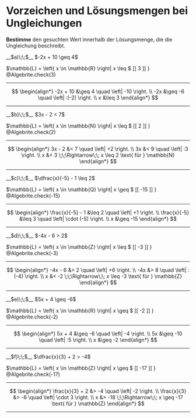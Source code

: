 <!--
version:  0.0.1

language: de

@style
input {
    text-align: center;
}

.flex-container {
    display: flex;
    flex-wrap: wrap;
    align-items: stretch;
    gap: 20px;
}

.flex-child {
    flex: 1;
    min-width: 350px;
    margin-right: 20px;
}

@media (max-width: 400px) {
    .flex-child {
        flex: 100%;
        margin-right: 0;
    }
}
@end

formula: \carry   \textcolor{red}{\scriptsize #1}
formula: \digit   \rlap{\carry{#1}}\phantom{#2}#2
formula: \permil  \text{‰}


import: https://raw.githubusercontent.com/LiaTemplates/Tikz-Jax/main/README.md

script: https://cdn.jsdelivr.net/gh/LiaTemplates/Tikz-Jax@main/dist/index.js

import: https://raw.githubusercontent.com/liaTemplates/algebrite/master/README.md

import: https://raw.githubusercontent.com/LiaTemplates/GGBScript/refs/heads/main/README.md




tags: Bruchrechnung, Mengen, negative Zahlen, leicht, normal, Bestimmen

comment: Die Lösungsmenge braucht noch einen Wert, findest du diesen? Achte auf die Mengen und Vorzeichen.

author: Martin Lommatzsch

-->




# Vorzeichen und Lösungsmengen bei Ungleichungen



**Bestimme** den gesuchten Wert innerhalb der Lösungsmenge, die die Ungleichung beschreibt.

<section class="flex-container">
<div class="flex-child">
__$a)\;\;$__ $-2x + 10 \geq 4$ 

<!-- data-solution-button="5"-->
$\mathbb{L} = \left\{ x \in \mathbb{R} \right| x \leq $   [[  3  ]]   $\left.   \right\}$
@Algebrite.check(3)
******************
$$
\begin{align*}
-2x + 10 &\geq 4 \quad \left| -10 \right. \\
-2x &\geq -6 \quad \left| :(-2) \right. \\
x &\leq 3
\end{align*}
$$
******************
</div>

<div class="flex-child">
__$b)\;\;$__ $3x - 2 < 7$ 

<!-- data-solution-button="5"-->
$\mathbb{L} = \left\{ x \in \mathbb{N} \right| x \leq $   [[  2  ]]   $\left.   \right\}$
@Algebrite.check(2)
******************
$$
\begin{align*}
3x - 2 &< 7 \quad \left| +2 \right. \\
3x &< 9 \quad \left| :3 \right. \\
x &< 3 \;\;\Rightarrow\;\; x \leq 2 \text{ für } \mathbb{N}
\end{align*}
$$
******************
</div>

<div class="flex-child">
__$c)\;\;$__ $\dfrac{x}{-5} - 1 \leq 2$ 

<!-- data-solution-button="5"-->
$\mathbb{L} = \left\{ x \in \mathbb{Q} \right| x \geq $   [[  -15  ]]   $\left.   \right\}$
@Algebrite.check(-15)
******************
$$
\begin{align*}
\frac{x}{-5} - 1 &\leq 2 \quad \left| +1 \right. \\
\frac{x}{-5} &\leq 3 \quad \left| \cdot (-5) \right. \\
x &\geq -15
\end{align*}
$$
******************
</div>

<div class="flex-child">
__$d)\;\;$__ $-4x - 6 > 2$ 

<!-- data-solution-button="5"-->
$\mathbb{L} = \left\{ x \in \mathbb{Z} \right| x \leq $   [[  -3  ]]   $\left.   \right\}$
@Algebrite.check(-3)
******************
$$
\begin{align*}
-4x - 6 &> 2 \quad \left| +6 \right. \\
-4x &> 8 \quad \left| :(-4) \right. \\
x &< -2 \;\;\Rightarrow\;\; x \leq -3 \text{ für } \mathbb{Z}
\end{align*}
$$
******************
</div>

<div class="flex-child">
__$e)\;\;$__ $5x + 4 \geq -6$ 

<!-- data-solution-button="5"-->
$\mathbb{L} = \left\{ x \in \mathbb{R} \right| x \geq $   [[  -2  ]]   $\left.   \right\}$
@Algebrite.check(-2)
******************
$$
\begin{align*}
5x + 4 &\geq -6 \quad \left| -4 \right. \\
5x &\geq -10 \quad \left| :5 \right. \\
x &\geq -2
\end{align*}
$$
******************
</div>

<div class="flex-child">
__$f)\;\;$__ $\dfrac{x}{3} + 2 > -4$ 

<!-- data-solution-button="5"-->
$\mathbb{L} = \left\{ x \in \mathbb{Z} \right| x \geq $   [[  -17  ]]   $\left.   \right\}$
@Algebrite.check(-17)
******************
$$
\begin{align*}
\frac{x}{3} + 2 &> -4 \quad \left| -2 \right. \\
\frac{x}{3} &> -6 \quad \left| \cdot 3 \right. \\
x &> -18 \;\;\Rightarrow\;\; x \geq -17 \text{ für } \mathbb{Z}
\end{align*}
$$
******************
</div>
</section>











